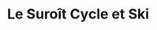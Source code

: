---
title: "Le Suroît Cycle et Ski"
url: /vaudreuil-dorion/le-suroit-cycle-et-ski/
shop: bicycle
---